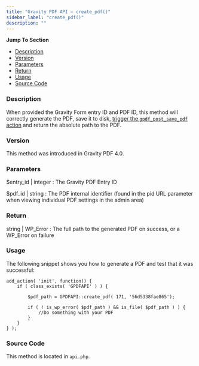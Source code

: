 ```yaml
---
title: "Gravity PDF API – create_pdf()"
sidebar_label: "create_pdf()"
description: ""
---
```


**Jump To Section**

* [Description](#description)
* [Version](#version)
* [Parameters](#parameters)
* [Return](#return)
* [Usage](#usage)
* [Source Code](#source-code)

### Description

When provided the Gravity Form entry ID and PDF ID, this method will correctly generate the PDF, save it to disk, [trigger the `gpdf_post_save_pdf` action](gfpdf_post_save_pdf.md) and return the absolute path to the PDF.

### Version

This method was introduced in Gravity PDF 4.0.

### Parameters

$entry_id | integer
:    The Gravity PDF Entry ID

$pdf_id | string
:    The PDF internal identifier (found in the pid URL parameter when viewing individual PDF settings in the admin area)

### Return

string | WP_Error
:    The full path to the generated PDF on success, or a WP_Error on failure

### Usage

The following snippet shows you how to generate a PDF and test that it was successful:

```
add_action( 'init', function() {
	if ( class_exists( 'GPDFAPI' ) ) {

		$pdf_path = GPDFAPI::create_pdf( 171, '56d5338fae865');

		if ( ! is_wp_error( $pdf_path ) && is_file( $pdf_path ) ) {
			//Do something with your PDF
		}
	}
} );
```

### Source Code

This method is located in `api.php`.